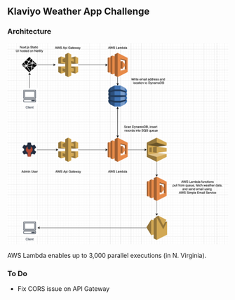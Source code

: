 ## Klaviyo Weather App Challenge

### Architecture

![Architecture Diagram](klaviyo-weather-app-diagram.png)

AWS Lambda enables up to 3,000 parallel executions (in N. Virginia).


### To Do
- Fix CORS issue on API Gateway
